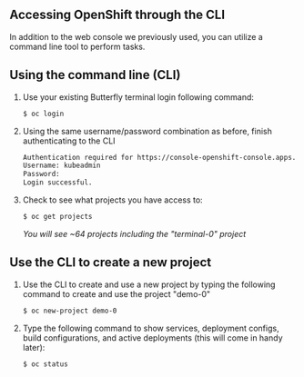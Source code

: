 ## Accessing OpenShift through the CLI
In addition to the web console we previously used, you can utilize a command line tool to perform tasks.

## Using the command line (CLI)

1. Use your existing Butterfly terminal login following command:

    ```bash
    $ oc login
    ```

1. Using the same username/password combination as before, finish authenticating to the CLI

    ```bash
    Authentication required for https://console-openshift-console.apps.example.alliances.dynatracelabs.com (openshift)
    Username: kubeadmin
    Password:
    Login successful.
    ```

1. Check to see what projects you have access to:

    ```bash
    $ oc get projects
    ```
    _You will see ~64 projects including the "terminal-0" project_

## Use the CLI to create a new project

1. Use the CLI to create and use a new project by typing the following command to create and use the project "demo-0"

    ```bash
    $ oc new-project demo-0
    ```
1. Type the following command to show services, deployment configs, build configurations, and active deployments (this will come in handy later):

    ```bash
    $ oc status
    ```
